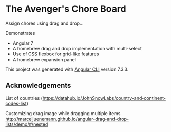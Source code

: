 # The Avenger's Chore Board

Assign chores using drag and drop...

Demonstrates
- Angular 7
- A homebrew drag and drop implementation with multi-select
- Use of CSS flexbox for grid-like features
- A homebrew expansion panel

This project was generated with [Angular CLI](https://github.com/angular/angular-cli) version 7.3.3.

## Acknowledgements
List of countries 
(https://datahub.io/JohnSnowLabs/country-and-continent-codes-list)

Customizing drag image while dragging multiple items
http://marceljuenemann.github.io/angular-drag-and-drop-lists/demo/#/nested
